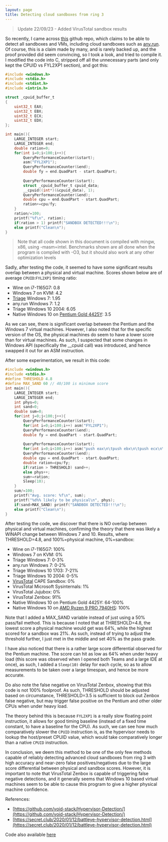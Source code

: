 ```yaml
---
layout: page
title: Detecting cloud sandboxes from ring 3
---
```


> Update 22/09/23 - Added VirusTotal sandbox results

So recently, I came across [this](https://github.com/void-stack/Hypervisor-Detection/) github repo, which claims to be able to detect all sandboxes and VMs, including cloud sandboxes such as [any.run](https://app.any.run/). Of course, this is a claim made by many, and is rarely backed up, and the proof provided did seem convincing, so I took a look, and tried to compile it. I modified the code into C, stripped off all the unnecessary parts (and only kept the CPUID vs FYL2XP1 section), and got this:
```c
#include <windows.h>
#include <stdio.h>
#include <stdint.h>
#include <intrin.h>

struct _cpuid_buffer_t
{
    uint32_t EAX;
    uint32_t EBX;
    uint32_t ECX;
    uint32_t EDX;
};

int main(){
    LARGE_INTEGER start;
    LARGE_INTEGER end;
    double ration=0;
    for(int i=0;i<100;i++){
        QueryPerformanceCounter(&start);
        asm("FYL2XP1");
        QueryPerformanceCounter(&end);
        double fy = end.QuadPart - start.QuadPart;
        
        QueryPerformanceCounter(&start);
        struct _cpuid_buffer_t cpuid_data;
        __cpuid((int*)(&cpuid_data), 1);
        QueryPerformanceCounter(&end);
        double cpu = end.QuadPart - start.QuadPart;
        ration+=cpu/fy;
    }
    ration/=100;
    printf("%f\n", ration);
    if(ration > 1) printf("SANDBOX DETECTED!!!\n");
    else printf("Clean\n");
}
```
> Note that all code shown in this document is compiled with mingw, x86, using -masm=intel. Benchmarks shown are all done when the program is compiled with -O3, but it should also work at any other optimization levels

Sadly, after testing the code, it seemed to have some significant results overlap between a physical and virtual machine. Scores shown below are of average `CPUID`:`FYL2XP1` timing ratio:
-   Wine on i7-1165G7: 0.8
-   Windows 7 on KVM: 4.2
-   [Triage](https://tria.ge/) Windows 7: 1.95
-   any.run Windows 7: 1.2
-   Triage Windows 10 2004: 6.05
-   Native Windows 10 on [Pentium Gold 4425Y](https://ark.intel.com/content/www/us/en/ark/products/192786/intel-pentium-gold-processor-4425y-2m-cache-1-70-ghz.html): 3.5

As we can see, there is significant overlap between the Pentium and the Windows 7 virtual machines. However, I also noted that for the specific version of the OS, the physical machines do seem to have a lower score than for virtual machines. As such, I suspected that some changes in Windows API (specifically the __cpuid call) was introduced, and hence swapped it out for an ASM instruction.

After some experimentation, we result in this code:
```c
#include <windows.h>
#include <stdio.h>
#define THRESHOLD 4.8
#define MAX_SAND 60 // 40/100 is minimum score
int main(){
    LARGE_INTEGER start;
    LARGE_INTEGER end;
    int phys=0;
    int sand=0;
    double sum=0;
    for(int j=0;j<100;j++){
        QueryPerformanceCounter(&start);
        for(int i=0;i<100;i++) asm("FYL2XP1");
        QueryPerformanceCounter(&end);
        double fy = end.QuadPart - start.QuadPart;
        
        QueryPerformanceCounter(&start);
        for(int i=0;i<100;i++) asm("push eax\n\tpush ebx\n\tpush ecx\n\tpush edx\n\txor eax, eax\n\tCPUID\n\tpop edx\n\tpop ecx\n\tpop ebx\n\tpop eax");
        QueryPerformanceCounter(&end);
        double cpu = end.QuadPart - start.QuadPart;
        double ration=cpu/fy;
        if(ration > THRESHOLD) sand++;
        else phys++;
        sum+=ration;
        Sleep(10);
    }
    sum/=100;
    printf("Avg. score: %f\n", sum);
    printf("%d%% likely to be physical\n", phys);
    if(sand>MAX_SAND) printf("SANDBOX DETECTED!!!\n");
    else printf("Clean\n");
}
```


After testing the code, we discover that there is NO overlap between physical and virtual machines, confirming the theory that there was likely a WINAPI change between Windows 7 and 10. Results, where THRESHOLD=4.8, and 100%=physical machine, 0%=sandbox:
-   Wine on i7-1165G7: 100%
-   Windows 7 on KVM: 0%
-   Triage Windows 7: 0-3%
-   any.run Windows 7: 0-2%
-   Triage Windows 10 1703: 7-21%
-   Triage Windows 10 2004: 0-5%
-   [VirusTotal](https://support.virustotal.com/hc/en-us/articles/6253253596957-In-house-Sandboxes-behavioural-analysis-products) CAPE Sandbox: 0%
-   VirusTotal Microsoft Sysinternals: 1%
-   VirusTotal Jujubox: 0%
-   VirusTotal Zenbox: 91%
-   Native Windows 10 on Pentium Gold 4425Y: 64-100%
-   Native Windows 10 on [AMD Ryzen 9 PRO 7940HS](https://www.amd.com/en/products/apu/amd-ryzen-9-pro-7940hs): 100%

Note that I added a MAX_SAND variable instead of just using a 50% pass/fail method. This is because I noted that at THRESHOLD=4.8, the lowest score a physical machine would get was 64%, while the highest scored for a sandbox was 21%. As such, instead of trying to adjust the threshold further, I just met in the middle and set 40% as the pass grade.

I have also noticed that there is a rather large score differential observed for the Pentium machine. The score can hit as low as 64% when under heavy load (this score was observed when I opened both Teams and a large IDE at once), as such, I added a `Sleep(10)` delay for each cycle, so as to allow measurements to be taken over a large timespan, and hence be more accurate.

Do also note the false negative on VirusTotal Zenbox, showing that this code is not 100% foolproof. As such, THRESHOLD should be adjusted based on circumstance, THRESHOLD=3.5 is sufficient to block out Zenbox false negative, but may trigger false positive on the Pentium and other older CPUs when under heavy load.

The theory behind this is because `FYL2XP1` is a really slow floating point instruction, it allows for good timing baseline (instead of a fixed time constant, to have a baseline for the CPU). As such, we can see how much comparatively slower the `CPUID` instruction is, as the hypervisor needs to lookup the host/preset CPUID value, which would take comparatively longer than a native `CPUID` instruction.

In conclusion, we deem this method to be one of the only few methods capable of reliably detecting advanced cloud sandboxes from ring 3 with high accuracy and near-zero false positives/negatives due to the large score differential between physical and sandbox scores. However, it is important to note that VirusTotal Zenbox is capable of triggering false negative detections, and it generally seems that Windows 10 based virtual machines seem to be able to cause this program to give a higher physical machine confidence.

References:
- [https://github.com/void-stack/Hypervisor-Detection/](https://github.com/void-stack/Hypervisor-Detection/)
- [https://secret.club/2020/01/12/battleye-hypervisor-detection.html](https://secret.club/2020/01/12/battleye-hypervisor-detection.html)

Code also available [here](https://github.com/lemond69/sandbox-detect)